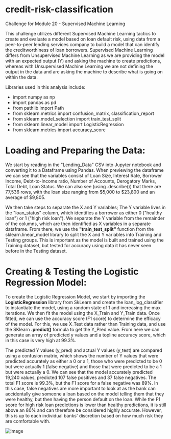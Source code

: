 # credit-risk-classification
Challenge for Module 20 - Supervised Machine Learning

This challenge utilizes different Supervised Machine Learning tactics to create and evaluate a model based on loan default risk, using data from a peer-to-peer lending services company to build a model that can identify the creditworthiness of loan borrowers. Supervised Machine Learning differs from Unsupervised Machine Learning as we are providing the model with an expected output (Y) and asking the machine to create predictions, whereas with Unsupervised Machine Learning we are not defining the output in the data and are asking the machine to describe what is going on within the data. 

Libraries used in this analysis include: 
- import numpy as np
- import pandas as pd
- from pathlib import Path
- from sklearn.metrics import confusion_matrix, classification_report
- from sklearn.model_selection import train_test_split
- from sklearn.linear_model import LogisticRegression
- from sklearn.metrics import accuracy_score

# Loading and Preparing the Data:
We start by reading in the "Lending_Data" CSV into Jupyter notebook and converting it to a Dataframe using Pandas. When previewing the dataframe we can see that the variables consist of Loan Size, Interest Rate, Borrower Income, Debt-to-Income ratio, Number of Accounts, Derogatory Marks, Total Debt, Loan Status. We can also see (using .describe()) that there are 77,536 rows, with the loan size ranging from $5,000 to $23,800 and an average of $9,805. 

We then take steps to separate the X and Y variables; The Y variable lives in the "loan_status" column, which identifies a borrower as either 0 ("healthy loan") or 1 ("high risk loan"). We separate the Y variable from the remainder of the columns, which are then identified as X variables in a separate dataframe.
From there, we use the **"train_test_split"** function from the sklearn.linear_model library to split the X and Y variables into Training and Testing groups. This is important as the model is built and trained using the Training dataset, but tested for accuracy using data it has never seen before in the Testing dataset. 

# Creating & Testing the Logistic Regression Model:
To create the Logistic Regression Model, we start by importing the **LogisticRegression** library from SkLearn and create the loan_log_classifier to instantiate the model, using a random state of 1 and increasing the max iterations. We then fit the model using the X_Train and Y_Train data.
Once fitted, we can use the accuracy score (F1 score) to determine the efficacy of the model. For this, we use X_Test data rather than Training data, and use the SKlearn **.predict()** formula to get the Y_Pred value. From here we can generate an array of predicted y values and a topline accuracy score, which in this case is very high at 99.3%.

The predicted Y values (y_pred) and actual Y values (y_test) are compared using a confusion matrix, which shows the number of Y values that were predicted accurately as either a 0 or a 1, those who were predicted to be 0 but were actually 1 (false negative) and those that were predicted to be a 1 but were actually a 0. We can see that the model accurately predicted 19,240 values, predicted 107 false positives and 37 false negatives. The total F1 score is 99.3%, but the F1 score for a false negative was 89%. In this case, false negatives are more important to look at as the bank can accidentally give someone a loan based on the model telling them that they were healthy, but then having the person default on the loan. While the F1 score for high risk loan predictions is lower than healthy predictions, it is still above an 80% and can therefore be considered highly accurate. However, this is up to each individual banks' discretion based on how much risk they are comfortable with. 

![image](https://github.com/user-attachments/assets/843bb5cf-9022-4f09-b255-5a3896f63219)



